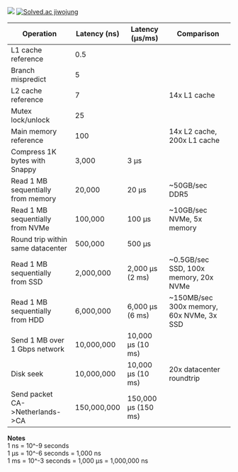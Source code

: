 ![](https://leetcard.jacoblin.cool/jiwojung?ext=contest)
[![Solved.ac
jiwojung](http://mazassumnida.wtf/api/v2/generate_badge?boj={handle})](https://solved.ac/{handle})

| Operation                          | Latency (ns) | Latency (µs/ms)     | Comparison                               |
| ---------------------------------- | ------------ | ------------------- | ---------------------------------------- |
| L1 cache reference                 | 0.5          |                     |                                          |
| Branch mispredict                  | 5            |                     |                                          |
| L2 cache reference                 | 7            |                     | 14x L1 cache                             |
| Mutex lock/unlock                  | 25           |                     |                                          |
| Main memory reference              | 100          |                     | 14x L2 cache, 200x L1 cache              |
| Compress 1K bytes with Snappy      | 3,000        | 3 µs                |                                          |
| Read 1 MB sequentially from memory | 20,000       | 20 µs               | ~50GB/sec DDR5                           |
| Read 1 MB sequentially from NVMe   | 100,000      | 100 µs              | ~10GB/sec NVMe, 5x memory                |
| Round trip within same datacenter  | 500,000      | 500 µs              |                                          |
| Read 1 MB sequentially from SSD    | 2,000,000    | 2,000 µs (2 ms)     | ~0.5GB/sec SSD, 100x memory, 20x NVMe    |
| Read 1 MB sequentially from HDD    | 6,000,000    | 6,000 µs (6 ms)     | ~150MB/sec 300x memory, 60x NVMe, 3x SSD |
| Send 1 MB over 1 Gbps network      | 10,000,000   | 10,000 µs (10 ms)   |                                          |
| Disk seek                          | 10,000,000   | 10,000 µs (10 ms)   | 20x datacenter roundtrip                 |
| Send packet CA->Netherlands->CA    | 150,000,000  | 150,000 µs (150 ms) |                                          |

   
**Notes**   
1 ns = 10^-9 seconds   
1 µs = 10^-6 seconds = 1,000 ns   
1 ms = 10^-3 seconds = 1,000 µs = 1,000,000 ns   

<!--
**KenWR/KenWR** is a ✨ _special_ ✨ repository because its `README.md` (this file) appears on your GitHub profile.

Here are some ideas to get you started:

- 🔭 I’m currently working on ...
- 🌱 I’m currently learning ...
- 👯 I’m looking to collaborate on ...
- 🤔 I’m looking for help with ...
- 💬 Ask me about ...
- 📫 How to reach me: ...
- 😄 Pronouns: ...
- ⚡ Fun fact: ...
-->
